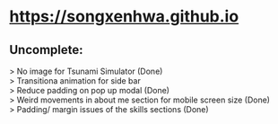 # https://songxenhwa.github.io

## Uncomplete:
<p>
> No image for Tsunami Simulator (Done)
  <br>
> Transitiona animation for side bar
  <br>
> Reduce padding on pop up modal (Done)
  <br>
> Weird movements in about me section for mobile screen size (Done)
  <br>
> Padding/ margin issues of the skills sections (Done)
  <br>
</p>
